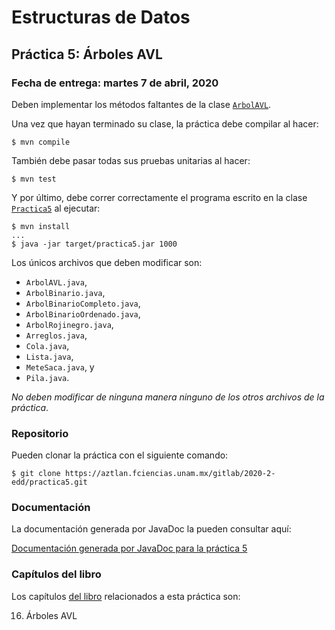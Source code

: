 Estructuras de Datos
====================

Práctica 5: Árboles AVL
-----------------------

### Fecha de entrega: martes 7 de abril, 2020

Deben implementar los métodos faltantes de la clase
[`ArbolAVL`](https://aztlan.fciencias.unam.mx/gitlab/2020-2-edd/practica5/blob/master/src/main/java/mx/unam/ciencias/edd/ArbolAVL.java).

Una vez que hayan terminado su clase, la práctica debe compilar al hacer:

```
$ mvn compile
```

También debe pasar todas sus pruebas unitarias al hacer:

```
$ mvn test
```

Y por último, debe correr correctamente el programa escrito en la clase
[`Practica5`](https://aztlan.fciencias.unam.mx/gitlab/2020-2-edd/practica5/blob/master/src/main/java/mx/unam/ciencias/edd/Practica5.java)
al ejecutar:

```
$ mvn install
...
$ java -jar target/practica5.jar 1000
```

Los únicos archivos que deben modificar son:

* `ArbolAVL.java`,
* `ArbolBinario.java`,
* `ArbolBinarioCompleto.java`,
* `ArbolBinarioOrdenado.java`,
* `ArbolRojinegro.java`,
* `Arreglos.java`,
* `Cola.java`,
* `Lista.java`,
* `MeteSaca.java`, y
* `Pila.java`.

*No deben modificar de ninguna manera ninguno de los otros archivos de la
práctica*.

### Repositorio

Pueden clonar la práctica con el siguiente comando:

```
$ git clone https://aztlan.fciencias.unam.mx/gitlab/2020-2-edd/practica5.git
```

### Documentación

La documentación generada por JavaDoc la pueden consultar aquí:

[Documentación generada por JavaDoc para la práctica
5](https://aztlan.fciencias.unam.mx/~canek/2020-2-edd/practica5/apidocs/index.html)

### Capítulos del libro

Los capítulos [del
libro](https://tienda.fciencias.unam.mx/es/home/437-estructuras-de-datos-con-java-moderno-9786073009157.html)
relacionados a esta práctica son:

16. Árboles AVL
